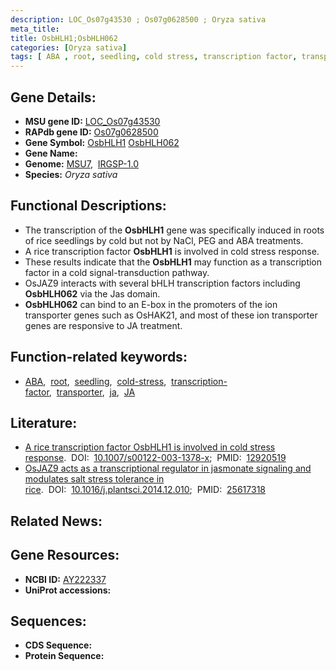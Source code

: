 ```yaml
---
description: LOC_Os07g43530 ; Os07g0628500 ; Oryza sativa
meta_title:
title: OsbHLH1;OsbHLH062
categories: [Oryza sativa]
tags: [ ABA , root, seedling, cold stress, transcription factor, transporter,  ja , JA]
---
```


## Gene Details:
- **MSU gene ID:** [LOC_Os07g43530](http://rice.uga.edu/cgi-bin/ORF_infopage.cgi?orf=LOC_Os07g43530)  
- **RAPdb gene ID:** [Os07g0628500](https://rapdb.dna.affrc.go.jp/locus/?name=Os07g0628500)  
- **Gene Symbol:** <u>OsbHLH1</u>&nbsp;<u>OsbHLH062</u>
- **Gene Name:**
- **Genome:**  [MSU7](http://rice.uga.edu/),&nbsp;&nbsp;[IRGSP-1.0](https://rapdb.dna.affrc.go.jp/download/irgsp1.html)
- **Species:** *Oryza sativa*

## Functional Descriptions:
   - The transcription of the **OsbHLH1** gene was specifically induced in roots of rice seedlings by cold but not by NaCl, PEG and ABA treatments.
   - A rice transcription factor **OsbHLH1** is involved in cold stress response.
   - These results indicate that the **OsbHLH1** may function as a transcription factor in a cold signal-transduction pathway.
   - OsJAZ9 interacts with several bHLH transcription factors including **OsbHLH062** via the Jas domain.
   - **OsbHLH062** can bind to an E-box in the promoters of the ion transporter genes such as OsHAK21, and most of these ion transporter genes are responsive to JA treatment.

## Function-related keywords:
   - [ABA](/tags/ABA/),&nbsp;&nbsp;[root](/tags/root/),&nbsp;&nbsp;[seedling](/tags/seedling/),&nbsp;&nbsp;[cold-stress](/tags/cold-stress/),&nbsp;&nbsp;[transcription-factor](/tags/transcription-factor/),&nbsp;&nbsp;[transporter](/tags/transporter/),&nbsp;&nbsp;[ja](/tags/ja/),&nbsp;&nbsp;[JA](/tags/JA/)

## Literature:
   - [A rice transcription factor OsbHLH1 is involved in cold stress response](https://www.doi.org/10.1007/s00122-003-1378-x).&nbsp;&nbsp;DOI:&nbsp;&nbsp;[10.1007/s00122-003-1378-x](https://www.doi.org/10.1007/s00122-003-1378-x);&nbsp;&nbsp;PMID:&nbsp;&nbsp;[12920519](https://pubmed.ncbi.nlm.nih.gov/12920519/)
   - [OsJAZ9 acts as a transcriptional regulator in jasmonate signaling and modulates salt stress tolerance in rice](https://www.doi.org/10.1016/j.plantsci.2014.12.010).&nbsp;&nbsp;DOI:&nbsp;&nbsp;[10.1016/j.plantsci.2014.12.010](https://www.doi.org/10.1016/j.plantsci.2014.12.010);&nbsp;&nbsp;PMID:&nbsp;&nbsp;[25617318](https://pubmed.ncbi.nlm.nih.gov/25617318/)

## Related News:

## Gene Resources:
- **NCBI ID:**  [AY222337](http://www.ncbi.nlm.nih.gov/nuccore/AY222337)
- **UniProt accessions:** [](https://www.uniprot.org/uniprotkb//entry)

## Sequences:
- **CDS Sequence:**
- **Protein Sequence:**
